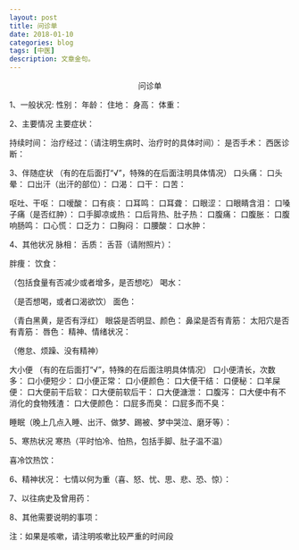 ```yaml
---
layout: post
title: 问诊单
date: 2018-01-10
categories: blog
tags: [中医]
description: 文章金句。
---
```


<center>
<p>问诊单</p>
</center>


1、一般状况:
性别：
年龄：
住地：
身高：
体重：

2、主要情况
主要症状：

持续时间：
治疗经过：（请注明生病时、治疗时的具体时间）：
是否手术：
西医诊断：

3、伴随症状
（有的在后面打“√”，特殊的在后面注明具体情况）
口头痛：
口头晕：
口出汗（出汗的部位）：
口渴：
口干：
口苦：

呕吐、干呕：
口嗳酸：
口有痰：
口耳鸣：
口耳聋：
口眼涩：
口眼睛含泪：
口嗓子痛（是否红肿）：
口手脚凉或热：
口后背热、肚子热：
口腹痛：
口腹胀：
口腹响肠鸣：
口心慌：
口乏力：
口胸闷：
口腰酸：
口水肿：

4、其他状况
脉相：
舌质：
舌苔（请附照片）：

胖痩：
饮食：

（包括食量有否减少或者增多，是否想吃）
喝水：

（是否想喝，或者口渴欲饮）
面色：

（青白黑黄，是否有浮红）
眼袋是否明显、颜色：
鼻梁是否有青筋：
太阳穴是否有青筋：
唇色：
精神、情绪状况：

（倦怠、烦躁、没有精神）

大小便
（有的在后面打“√”，特殊的在后面注明具体情况）
口小便清长，次数多：
口小便短少：
口小便正常：
口小便颜色：
口大便干结：
口便秘：
口羊屎便：
口大便前干后软：
口大便前软后干：
口大便溏泄：
口腹泻：
口大便中有不消化的食物残渣：
口大便颜色：
口屁多而臭：
口屁多而不臭：

睡眠（晚上几点入睡、出汗、做梦、踢被、梦中哭泣、磨牙等）：

 


5、寒热状况
寒热（平时怕冷、怕热，包括手脚、肚子温不温）

 

喜冷饮热饮：



6、精神状况：
七情以何为重（喜、怒、忧、思、悲、恐、惊）：

 


7、以往病史及曾用药：



8、其他需要说明的事项：




注：如果是咳嗽，请注明咳嗽比较严重的时间段
